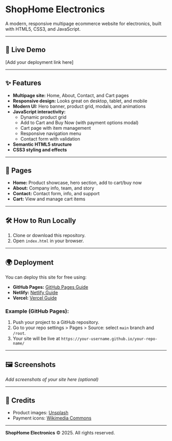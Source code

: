 # ShopHome Electronics

A modern, responsive multipage ecommerce website for electronics, built with HTML5, CSS3, and JavaScript.

---

## 🚀 Live Demo
[Add your deployment link here]

---

## ✨ Features
- **Multipage site:** Home, About, Contact, and Cart pages
- **Responsive design:** Looks great on desktop, tablet, and mobile
- **Modern UI:** Hero banner, product grid, modals, and animations
- **JavaScript interactivity:**
  - Dynamic product grid
  - Add to Cart and Buy Now (with payment options modal)
  - Cart page with item management
  - Responsive navigation menu
  - Contact form with validation
- **Semantic HTML5 structure**
- **CSS3 styling and effects**

---

## 📄 Pages
- **Home:** Product showcase, hero section, add to cart/buy now
- **About:** Company info, team, and story
- **Contact:** Contact form, info, and support
- **Cart:** View and manage cart items

---

## 🛠️ How to Run Locally
1. Clone or download this repository.
2. Open `index.html` in your browser.

---

## 🌍 Deployment
You can deploy this site for free using:
- **GitHub Pages:** [GitHub Pages Guide](https://pages.github.com/)
- **Netlify:** [Netlify Guide](https://docs.netlify.com/site-deploys/create-deploys/)
- **Vercel:** [Vercel Guide](https://vercel.com/docs/concepts/deployments/deploying)

### Example (GitHub Pages):
1. Push your project to a GitHub repository.
2. Go to your repo settings > Pages > Source: select `main` branch and `/root`.
3. Your site will be live at `https://your-username.github.io/your-repo-name/`

---

## 🖼️ Screenshots
_Add screenshots of your site here (optional)_

---

## 🙏 Credits
- Product images: [Unsplash](https://unsplash.com/)
- Payment icons: [Wikimedia Commons](https://commons.wikimedia.org/)

---

**ShopHome Electronics** &copy; 2025. All rights reserved.

